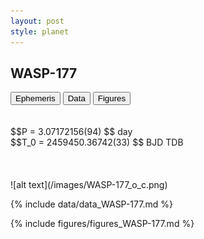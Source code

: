 ```yaml
---
layout: post
style: planet
---
```

<script src="../js/planets.js"></script>

## WASP-177

<!-- Tab links -->
<div class="tab">
<button class="tablinks" onclick="openCity(event, 'Ephemeris')">Ephemeris</button>
<button class="tablinks" onclick="openCity(event, 'Data')">Data</button>
<button class="tablinks" onclick="openCity(event, 'Figures')">Figures</button>
</div>

<!-- Tab content -->
<div id="Ephemeris" class="tabcontent" markdown="1">
<br/><br/>
$$P = 3.07172156(94) $$ day <br/>
$$T_0 = 2459450.36742(33) $$ BJD TDB
<br/><br/>
<br/><br/>
![alt text](/images/WASP-177_o_c.png)
</div>


<div id="Data" class="tabcontent" markdown="1">

{% include data/data_WASP-177.md %}

</div>

<div id="Figures" class="tabcontent" markdown="1">
{% include figures/figures_WASP-177.md %}
</div>


<script src="../js/tabs.js"></script>


